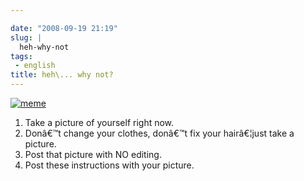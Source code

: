 ```yaml
---

date: "2008-09-19 21:19"
slug: |
  heh-why-not
tags:
 - english
title: heh\... why not?
---
```


[![meme](http://farm4.static.flickr.com/3090/2870461855_6ae1c89245.jpg)](http://www.flickr.com/photos/ogmaciel/2870461855/)

1.  Take a picture of yourself right now.
2.  Donâ€™t change your clothes, donâ€™t fix your hairâ€¦just take a
    picture.
3.  Post that picture with NO editing.
4.  Post these instructions with your picture.
